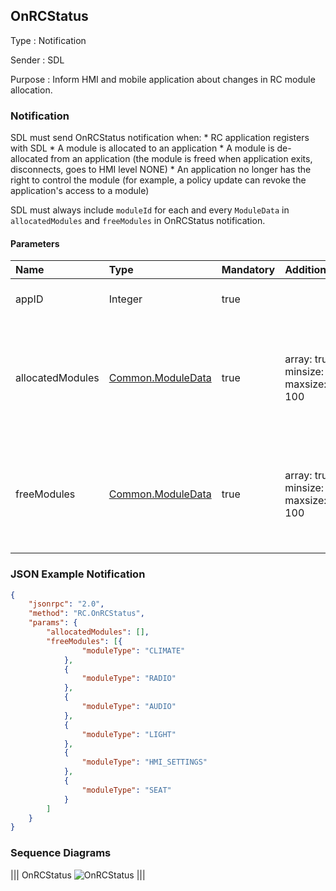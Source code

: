 ## OnRCStatus

Type
: Notification

Sender
: SDL

Purpose
: Inform HMI and mobile application about changes in RC module allocation.


### Notification

SDL must send OnRCStatus notification when:
    * RC application registers with SDL
    * A module is allocated to an application 
    * A module is de-allocated from an application (the module is freed when application exits, disconnects, goes to HMI level NONE)
    * An application no longer has the right to control the module (for example, a policy update can revoke the application's access to a module)

SDL must always include `moduleId` for each and every `ModuleData` in `allocatedModules` and `freeModules` in OnRCStatus notification.

#### Parameters

|Name|Type|Mandatory|Additional|Description|
|:---|:---|:--------|:---------|:----------|
|appID|Integer|true||ID of selected application|
|allocatedModules|[Common.ModuleData](../../common/structs/#moduledata)|true|array: true<br>minsize: 0<br>maxsize: 100|Contains a list (zero or more) of module types that are allocated to the application|
|freeModules|[Common.ModuleData](../../common/structs/#moduledata)|true|array: true<br>minsize: 0<br>maxsize: 100|Contains a list (zero or more) of module types that are free to access for the application|

### JSON Example Notification

```json
{
	"jsonrpc": "2.0",
	"method": "RC.OnRCStatus",
	"params": {
		"allocatedModules": [],
		"freeModules": [{
				"moduleType": "CLIMATE"
			},
			{
				"moduleType": "RADIO"
			},
			{
				"moduleType": "AUDIO"
			},
			{
				"moduleType": "LIGHT"
			},
			{
				"moduleType": "HMI_SETTINGS"
			},
			{
				"moduleType": "SEAT"
			}
		]
	}
}
```

### Sequence Diagrams

|||
OnRCStatus
![OnRCStatus](assets/OnRCStatus.png)
|||